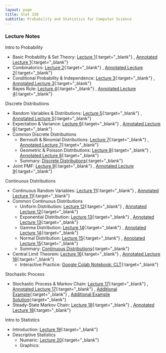 ```yaml
---
layout: page
title: Stat 330
subtitle: Probability and Statistics for Computer Science  
---
```


### Lecture Notes
Intro to Probability
* Basic Probability & Set Theory: [Lecture 1](https://mjohny.github.io/files/lecture1.pdf){:target="_blank"} , [Annotated Lecture 1](https://mjohny.github.io/files/lecture1_completed.pdf){:target="_blank"} 
* Combinatorics: [Lecture 2](https://mjohny.github.io/files/lecture2.pdf){:target="_blank"} , [Annotated Lecture 2](https://mjohny.github.io/files/lecture1_completed.pdf){:target="_blank"} 
* Conditional Probability & Independence: [Lecture 3](https://mjohny.github.io/files/lecture3.pdf){:target="_blank"} , [Annotated Lecture 3](https://mjohny.github.io/files/lecture3_completed.pdf){:target="_blank"} 
* Bayes Rule: [Lecture 4](https://mjohny.github.io/files/lecture4.pdf){:target="_blank"} , [Annotated Lecture 4](https://mjohny.github.io/files/lecture4_completed.pdf){:target="_blank"} 

Discrete Distributions
* Random Variables & Distributions: [Lecture 5](https://mjohny.github.io/files/lecture5.pdf){:target="_blank"} , [Annotated Lecture 5](https://mjohny.github.io/files/lecture5_completed.pdf){:target="_blank"} 
* Expectation & Variance: [Lecture 6](https://mjohny.github.io/files/lecture6.pdf){:target="_blank"} , [Annotated Lecture 6](https://mjohny.github.io/files/lecture6_completed.pdf){:target="_blank"} 
* Common Discrete Distributions
    * Bernoulli & Binomial Distributions: [Lecture 7](https://mjohny.github.io/files/lecture7.pdf){:target="_blank"} , [Annotated Lecture 7](https://mjohny.github.io/files/lecture7_completed.pdf){:target="_blank"} 
    * Geometric & Poisson Distributions: [Lecture 8](https://mjohny.github.io/files/lecture8.pdf){:target="_blank"} , [Annotated Lecture 8](https://mjohny.github.io/files/lecture8_completed.pdf){:target="_blank"}
    * Summary: [Discrete Distributions](https://mjohny.github.io/files/discrete_distributions_summary.pdf){:target="_blank"} 
* Joint PMF: [Lecture 9](https://mjohny.github.io/files/lecture9.pdf){:target="_blank"} , [Annotated Lecture 9](https://mjohny.github.io/files/lecture9_completed.pdf){:target="_blank"} 

Continuous Distributions
* Continuous Random Variables: [Lecture 11](https://mjohny.github.io/files/lecture11.pdf){:target="_blank"} , [Annotated Lecture 11](https://mjohny.github.io/files/lecture11_completed.pdf){:target="_blank"} 
* Common Continuous Distributions
    * Uniform Distribution: [Lecture 12](https://mjohny.github.io/files/lecture12.pdf){:target="_blank"} , [Annotated Lecture 12](https://mjohny.github.io/files/lecture12_completed.pdf){:target="_blank"} 
    * Exponential Distribution: [Lecture 13](https://mjohny.github.io/files/lecture13.pdf){:target="_blank"} , [Annotated Lecture 13](https://mjohny.github.io/files/lecture13_completed.pdf){:target="_blank"} 
    * Gamma Distribution: [Lecture 14](https://mjohny.github.io/files/lecture14.pdf){:target="_blank"} , [Annotated Lecture 14](https://mjohny.github.io/files/lecture14_completed.pdf){:target="_blank"} 
    * Normal Distribution: [Lecture 15](https://mjohny.github.io/files/lecture15.pdf){:target="_blank"} , [Annotated Lecture 15](https://mjohny.github.io/files/lecture15_completed.pdf){:target="_blank"}  
    * Summary: [Continuous Distributions](https://mjohny.github.io/files/continuous_distributions_summary.pdf){:target="_blank"}
* Central Limit Theorem: [Lecture 16](https://mjohny.github.io/files/lecture16.pdf){:target="_blank"} , [Annotated Lecture 16](https://mjohny.github.io/files/lecture16_completed.pdf){:target="_blank"}  
    * Interactive Practice: [Google Colab Notebook: CLT](https://colab.research.google.com/drive/1KZB_sP0-MlYEfdzCTAvsjs08aUQvhh46){:target="_blank"} 

Stochastic Process 
* Stochastic Process & Markov Chain: [Lecture 17](https://mjohny.github.io/files/lecture17.pdf){:target="_blank"} , [Annotated Lecture 17](https://mjohny.github.io/files/lecture17_completed.pdf){:target="_blank"} , [Additional Example](https://mjohny.github.io/files/Markov_Chain_Example.pdf){:target="_blank"} , [Additional Example Solution](https://mjohny.github.io/files/Markov_Chain_Example_Sol.pdf){:target="_blank"}
* Steady-State Markov Chain: [Lecture 18](https://mjohny.github.io/files/lecture18.pdf){:target="_blank"} , [Annotated Lecture 18](https://mjohny.github.io/files/lecture18_completed.pdf){:target="_blank"}

Intro to Statistics
* Introduction: [Lecture 19](https://mjohny.github.io/files/lecture19.pdf){:target="_blank"}
* Descriptive Statistics 
    * Numeric: [Lecture 20](https://mjohny.github.io/files/lecture20.pdf){:target="_blank"}
    * Graphics: